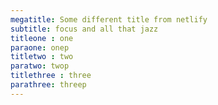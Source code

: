 ```yaml
---
megatitle: Some different title from netlify
subtitle: focus and all that jazz
titleone : one
paraone: onep
titletwo : two
paratwo: twop
titlethree : three
parathree: threep
---
```


